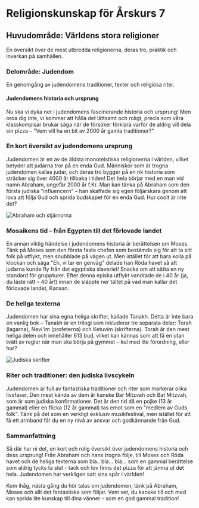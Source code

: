 # Religionskunskap för Årskurs 7
## Huvudområde: Världens stora religioner
En översikt över de mest utbredda religionerna, deras tro, praktik och inverkan på samhällen.
### Delområde: Judendom
En genomgång av judendomens traditioner, texter och religiösa riter.
#### Judendomens historia och ursprung

Nu ska vi dyka ner i judendomens fascinerande historia och ursprung! Men oroa dig inte, vi kommer att hålla det lättsamt och roligt, precis som våra klasskompisar brukar säga när de försöker förklara varför de aldrig vill dela sin pizza – "Vem vill ha en bit av 2000 år gamla traditioner?"

### En kort översikt av judendomens ursprung

Judendomen är en av de äldsta monoteistiska religionerna i världen, vilket betyder att judarna tror på en enda Gud. Människor som är trogna judendomen kallas judar, och deras tro bygger på en rik historia som sträcker sig över 4000 år tillbaka i tiden! Det hela börjar med en man vid namn Abraham, ungefär 2000 år f.Kr. Man kan tänka på Abraham som den första judiska "influencern" – han skaffade sig egen följarskara genom att lova att följa Gud och sprida budskapet för en enda Gud. Hur coolt är inte det?

![Abraham och stjärnorna](https://example.com/abraham_stars.jpg)

### Mosaikens tid – från Egypten till det förlovade landet 

En annan viktig händelse i judendomens historia är berättelsen om Moses. Tänk på Moses som den första fasta chefen som bestämde sig för att ta sitt folk på utflykt, men snubblade på vägen ut. Men istället för att bara kolla på klockan och säga "Eh, vi tar en genväg" delade han Röda havet så att judarna kunde fly från det egyptiska slaveriet! Snacka om att sätta en ny standard för gruppturer. Efter denna episka utflykt vandrade de i 40 år (ja, du läste rätt – 40 år!) innan de släppte ner tältet på vad man kallar det förlovade landet, Kanaan.

### De heliga texterna 

Judendomen har sina egna heliga skrifter, kallade Tanakh. Detta är inte bara en vanlig bok – Tanakh är en trilogi som inkluderar tre separata delar: Torah (lagarna), Nevi'im (profeterna) och Ketuvim (skrifterna). Torah är den mest heliga delen och innehåller 613 bud, vilket kan kännas som att få en utan tvätt av regler när man ska börja på gymmet – kul med lite förordning, eller hur? 

![Judiska skrifter](https://example.com/jewish_texts.jpg)

### Riter och traditioner: den judiska livscykeln 

Judendomen är full av fantastiska traditioner och riter som markerar olika livsfaser. Den mest kända av dem är kanske Bar Mitzvah och Bat Mitzvah, som är som judiska konfirmationer. Det är den tid då en pojke (13 år gammal) eller en flicka (12 år gammal) tas emot som en "medlem av Guds folk". Tänk på det som en verkligt exklusiv musikfestival, men istället för att få ett armband får du en ny nivå av ansvar och godkännande från Gud. 

### Sammanfattning 

Så där har ni det, en kort och rolig översikt över judendomens historia och dess ursprung! Från Abraham och hans trogna följe, till Moses och Röda havet och de heliga texterna som bla.. bla... bla... som en gammal berättelse som aldrig tycks ta slut - tack och lov finns det pizza för att jämna ut det hela. Judendomen har verkligen satt sina spår i världen! 

Kom ihåg, nästa gång du hör talas om judendomen, tänk på Abraham, Moses och allt det fantastiska som följer. Vem vet, du kanske till och med kan sprida lite kunskap till dina vänner – som en god gammal tradition!